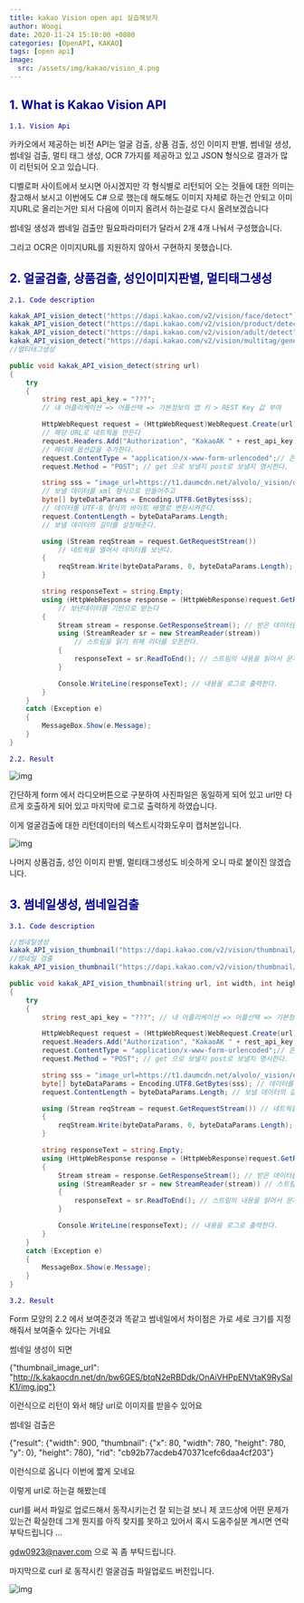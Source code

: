 ```yaml
---
title: kakao Vision open api 실습해보자
author: Woogi
date: 2020-11-24 15:10:00 +0800
categories: [OpenAPI, KAKAO]
tags: [open api]
image:
  src: /assets/img/kakao/vision_4.png
---
```


## <span style="color:darkblue">1. What is Kakao Vision API</span>

<span style="color:darkblue">`1.1. Vision Api`</span>

카카오에서 제공하는  비전 API는 얼굴 검출, 상품 검출, 성인 이미지 판별, 썸네일 생성, 썸네일 검출, 멀티 태그 생성, OCR 7가지를 제공하고 있고 JSON 형식으로 결과가 많이 리턴되어 오고 있습니다.

디벨로퍼 사이트에서 보시면 아시겠지만 각 형식별로 리턴되어 오는 것들에 대한 의미는 참고해서 보시고 이번에도 C# 으로 했는데 해도해도 이미지 자체로 하는건 안되고 이미지URL로 올리는거만 되서 다음에 이미지 올려서 하는걸로 다시 올려보겠습니다 

썸네일 생성과 썸네일 검출만 필요파라미터가 달라서 2개 4개 나눠서 구성했습니다.

그리고 OCR은 이미지URL를 지원하지 않아서 구현하지 못했습니다.

## <span style="color:darkblue">2. 얼굴검출, 상품검출, 성인이미지판별, 멀티태그생성</span>

<span style="color:darkblue">`2.1. Code description`</span>

```c#
kakak_API_vision_detect("https://dapi.kakao.com/v2/vision/face/detect"); // 얼굴검출
kakak_API_vision_detect("https://dapi.kakao.com/v2/vision/product/detect"); //상품검출
kakak_API_vision_detect("https://dapi.kakao.com/v2/vision/adult/detect");//성인이미지판별
kakak_API_vision_detect("https://dapi.kakao.com/v2/vision/multitag/generate");
//멀티태그생성

public void kakak_API_vision_detect(string url)
{
    try
    {
        string rest_api_key = "???"; 
        // 내 어플리케이션 => 어플선택 => 기본정보의 앱 키 > REST Key 값 부여            

        HttpWebRequest request = (HttpWebRequest)WebRequest.Create(url); 
        // 해당 URL로 네트웍을 만든다
        request.Headers.Add("Authorization", "KakaoAK " + rest_api_key); 
        // 헤더에 옵션값을 추가한다.
        request.ContentType = "application/x-www-form-urlencoded";// 콘텐츠타입을 명시한다
        request.Method = "POST"; // get 으로 보낼지 post로 보낼지 명시한다.

        string sss = "image_url=https://t1.daumcdn.net/alvolo/_vision/openapi/r2/images/01.jpg"; 
        // 보낼 데이터를 xml 형식으로 만들어주고
        byte[] byteDataParams = Encoding.UTF8.GetBytes(sss); 
        // 데이터를 UTF-8 형식의 바이트 배열로 변환시켜준다.
        request.ContentLength = byteDataParams.Length; 
        // 보낼 데이터의 길이를 설정해준다.

        using (Stream reqStream = request.GetRequestStream()) 
            // 네트웍을 열어서 데이터를 보낸다.
        {
            reqStream.Write(byteDataParams, 0, byteDataParams.Length); // 데이터 쓰기
        }

        string responseText = string.Empty;
        using (HttpWebResponse response = (HttpWebResponse)request.GetResponse()) 
            // 보낸데이터를 기반으로 받는다
        {
            Stream stream = response.GetResponseStream(); // 받은 데이터를 스트림으로 쓴다
            using (StreamReader sr = new StreamReader(stream)) 
                // 스트림을 읽기 위해 리더를 오픈한다.
            {
                responseText = sr.ReadToEnd(); // 스트림의 내용을 읽어서 문자열로 반환해준다.
            }

            Console.WriteLine(responseText); // 내용을 로그로 출력한다.
        }
    }
    catch (Exception e)
    {
        MessageBox.Show(e.Message);
    }
}
```

<span style="color:darkblue">`2.2. Result`</span>

![img](/assets/img/kakao/vision_1.png)

간단하게 form 에서 라디오버튼으로 구분하여 사진파일은 동일하게 되어 있고 url만 다르게 호출하게 되어 있고 마지막에 로그로 출력하게 하였습니다.

이게 얼굴검출에 대한 리턴데이터의 텍스트시각화도우미 캡처본입니다.

![img](/assets/img/kakao/vision_2.png)

나머지 상품검출, 성인 이미지 판별, 멀티태그생성도 비슷하게 오니 따로 붙이진 않겠습니다.



## <span style="color:darkblue">3. 썸네일생성, 썸네일검출</span>

<span style="color:darkblue">`3.1. Code description`</span>

```c#
//썸네일생성
kakak_API_vision_thumbnail("https://dapi.kakao.com/v2/vision/thumbnail/crop", 200, 200);
//썸네일 검출
kakak_API_vision_thumbnail("https://dapi.kakao.com/v2/vision/thumbnail/detect", 200, 200);

public void kakak_API_vision_thumbnail(string url, int width, int height)
{
    try
    {
        string rest_api_key = "???"; // 내 어플리케이션 => 어플선택 => 기본정보의 앱 키 > REST Key 값 부여            

        HttpWebRequest request = (HttpWebRequest)WebRequest.Create(url); // 해당 URL로 네트웍을 만든다
        request.Headers.Add("Authorization", "KakaoAK " + rest_api_key); // 헤더에 옵션값을 추가한다.
        request.ContentType = "application/x-www-form-urlencoded";// 콘텐츠타입을 명시한다
        request.Method = "POST"; // get 으로 보낼지 post로 보낼지 명시한다.

        string sss = "image_url=https://t1.daumcdn.net/alvolo/_vision/openapi/r2/images/01.jpg&width=" + width + "&height=" + height; // 보낼 데이터를 xml 형식으로 만들어주고
        byte[] byteDataParams = Encoding.UTF8.GetBytes(sss); // 데이터를 UTF-8 형식의 바이트 배열로 변환시켜준다.
        request.ContentLength = byteDataParams.Length; // 보낼 데이터의 길이를 설정해준다.

        using (Stream reqStream = request.GetRequestStream()) // 네트웍을 열어서 데이터를 보낸다.
        {
            reqStream.Write(byteDataParams, 0, byteDataParams.Length); // 데이터 쓰기
        }

        string responseText = string.Empty;
        using (HttpWebResponse response = (HttpWebResponse)request.GetResponse()) // 보낸데이터를 기반으로 받는다
        {
            Stream stream = response.GetResponseStream(); // 받은 데이터를 스트림으로 쓴다
            using (StreamReader sr = new StreamReader(stream)) // 스트림을 읽기 위해 리더를 오픈한다.
            {
                responseText = sr.ReadToEnd(); // 스트림의 내용을 읽어서 문자열로 반환해준다.
            }

            Console.WriteLine(responseText); // 내용을 로그로 출력한다.
        }
    }
    catch (Exception e)
    {
        MessageBox.Show(e.Message);
    }
}
```

<span style="color:darkblue">`3.2. Result`</span>

Form 모양의 2.2 에서 보여준것과 똑같고 썸네일에서 차이점은 가로 세로 크기를 지정해줘서 보여줄수 있다는 거네요 

썸네일 생성이 되면 

{"thumbnail_image_url": "http://k.kakaocdn.net/dn/bw6GES/btqN2eRBDdk/OnAiVHPpENVtaK9RySalK1/img.jpg"}

이런식으로 리턴이 와서 해당 url로 이미지를 받을수 있어요



썸네일 검출은 

{"result": {"width": 900, "thumbnail": {"x": 80, "width": 780, "height": 780, "y": 0}, "height": 780}, "rid": "cb92b77acdeb470371cefc6daa4cf203"}

이런식으로 옵니다 이번에 짧게 오네요 

이렇게 url로 하는걸 해봤는데 

curl를 써서 파일로 업로드해서 동작시키는건 잘 되는걸 보니 제 코드상에 어떤 문제가 있는건 확실한데 그게 뭔지를 아직 찾지를 못하고 있어서 혹시 도움주실분 계시면 연락 부탁드립니다 ...

gdw0923@naver.com 으로 꼭 좀 부탁드립니다.

마지막으로 curl 로 동작시킨 얼굴검출 파일업로드 버전입니다.

![img](/assets/img/kakao/vision_3.png)